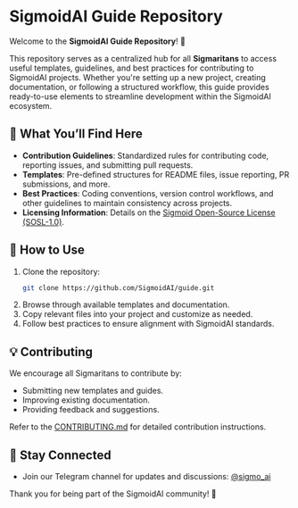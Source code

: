 # SigmoidAI Guide Repository

Welcome to the **SigmoidAI Guide Repository**! 🚀

This repository serves as a centralized hub for all **Sigmaritans** to access useful templates, guidelines, and best practices for contributing to SigmoidAI projects. Whether you're setting up a new project, creating documentation, or following a structured workflow, this guide provides ready-to-use elements to streamline development within the SigmoidAI ecosystem.

## 📖 What You’ll Find Here
- **Contribution Guidelines**: Standardized rules for contributing code, reporting issues, and submitting pull requests.
- **Templates**: Pre-defined structures for README files, issue reporting, PR submissions, and more.
- **Best Practices**: Coding conventions, version control workflows, and other guidelines to maintain consistency across projects.
- **Licensing Information**: Details on the [Sigmoid Open-Source License (SOSL-1.0)](https://github.com/SigmoidAI/guide/blob/main/LICENSE).

## 🔧 How to Use
1. Clone the repository:
   ```bash
   git clone https://github.com/SigmoidAI/guide.git
   ```
2. Browse through available templates and documentation.
3. Copy relevant files into your project and customize as needed.
4. Follow best practices to ensure alignment with SigmoidAI standards.

## 💡 Contributing
We encourage all Sigmaritans to contribute by:
- Submitting new templates and guides.
- Improving existing documentation.
- Providing feedback and suggestions.

Refer to the [CONTRIBUTING.md](CONTRIBUTING.md) for detailed contribution instructions.

## 💬 Stay Connected
- Join our Telegram channel for updates and discussions: [@sigmo_ai](https://t.me/sigmo_ai)

Thank you for being part of the SigmoidAI community! 🚀


